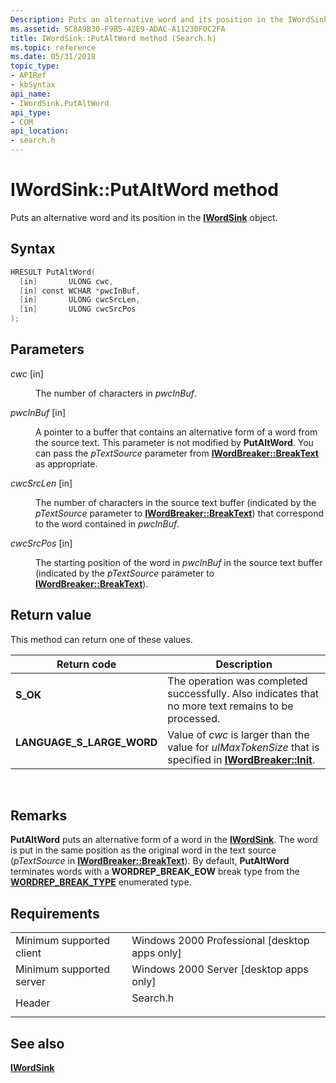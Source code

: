 ```yaml
---
Description: Puts an alternative word and its position in the IWordSink object.
ms.assetid: 5C8A9B30-F9B5-42E9-ADAC-A11230F0C2FA
title: IWordSink::PutAltWord method (Search.h)
ms.topic: reference
ms.date: 05/31/2018
topic_type: 
- APIRef
- kbSyntax
api_name: 
- IWordSink.PutAltWord
api_type: 
- COM
api_location: 
- search.h
---
```


# IWordSink::PutAltWord method

Puts an alternative word and its position in the [**IWordSink**](iwordsink.md) object.

## Syntax


```C++
HRESULT PutAltWord(
  [in]       ULONG cwc,
  [in] const WCHAR *pwcInBuf,
  [in]       ULONG cwcSrcLen,
  [in]       ULONG cwcSrcPos
);
```



## Parameters

<dl> <dt>

*cwc* \[in\]
</dt> <dd>

The number of characters in *pwcInBuf*.

</dd> <dt>

*pwcInBuf* \[in\]
</dt> <dd>

A pointer to a buffer that contains an alternative form of a word from the source text. This parameter is not modified by **PutAltWord**. You can pass the *pTextSource* parameter from [**IWordBreaker::BreakText**](https://msdn.microsoft.com/library/Bb266429(v=VS.85).aspx) as appropriate.

</dd> <dt>

*cwcSrcLen* \[in\]
</dt> <dd>

The number of characters in the source text buffer (indicated by the *pTextSource* parameter to [**IWordBreaker::BreakText**](https://msdn.microsoft.com/library/Bb266429(v=VS.85).aspx)) that correspond to the word contained in *pwcInBuf*.

</dd> <dt>

*cwcSrcPos* \[in\]
</dt> <dd>

The starting position of the word in *pwcInBuf* in the source text buffer (indicated by the *pTextSource* parameter to [**IWordBreaker::BreakText**](https://msdn.microsoft.com/library/Bb266429(v=VS.85).aspx)).

</dd> </dl>

## Return value

This method can return one of these values.



| Return code                                                                                              | Description                                                                                                                                               |
|----------------------------------------------------------------------------------------------------------|-----------------------------------------------------------------------------------------------------------------------------------------------------------|
| <dl> <dt>**S\_OK**</dt> </dl>                     | The operation was completed successfully. Also indicates that no more text remains to be processed.<br/>                                            |
| <dl> <dt>**LANGUAGE\_S\_LARGE\_WORD** </dt> </dl> | Value of *cwc* is larger than the value for *ulMaxTokenSize* that is specified in [**IWordBreaker::Init**](https://msdn.microsoft.com/library/Bb266432(v=VS.85).aspx). <br/> |



 

## Remarks

**PutAltWord** puts an alternative form of a word in the [**IWordSink**](iwordsink.md). The word is put in the same position as the original word in the text source (*pTextSource* in [**IWordBreaker::BreakText**](https://msdn.microsoft.com/library/Bb266429(v=VS.85).aspx)). By default, **PutAltWord** terminates words with a **WORDREP\_BREAK\_EOW** break type from the [**WORDREP\_BREAK\_TYPE**](https://msdn.microsoft.com/library/Ff819130(v=VS.85).aspx) enumerated type.

## Requirements



|                                     |                                                                                     |
|-------------------------------------|-------------------------------------------------------------------------------------|
| Minimum supported client<br/> | Windows 2000 Professional \[desktop apps only\]<br/>                          |
| Minimum supported server<br/> | Windows 2000 Server \[desktop apps only\]<br/>                                |
| Header<br/>                   | <dl> <dt>Search.h</dt> </dl> |



## See also

<dl> <dt>

[**IWordSink**](iwordsink.md)
</dt> </dl>

 

 




